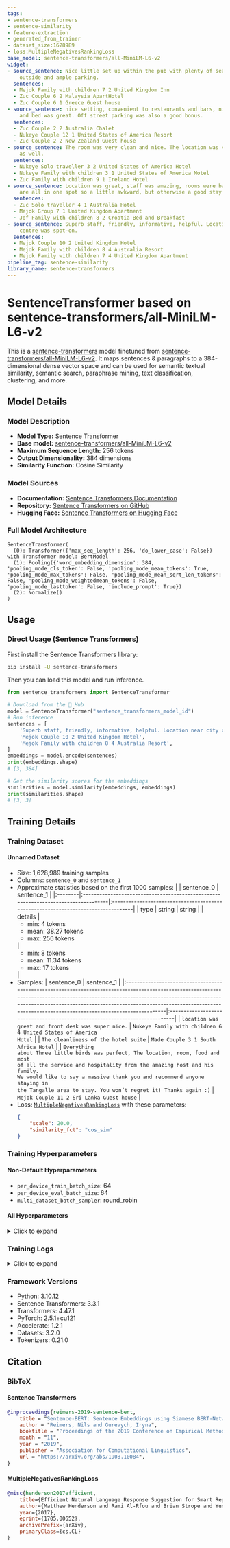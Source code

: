 ```yaml
---
tags:
- sentence-transformers
- sentence-similarity
- feature-extraction
- generated_from_trainer
- dataset_size:1628989
- loss:MultipleNegativesRankingLoss
base_model: sentence-transformers/all-MiniLM-L6-v2
widget:
- source_sentence: Nice little set up within the pub with plenty of seating areas
    outside and ample parking.
  sentences:
  - Mejok Family with children 7 2 United Kingdom Inn
  - Zuc Couple 6 2 Malaysia ApartHotel
  - Zuc Couple 6 1 Greece Guest house
- source_sentence: nice setting, convenient to restaurants and bars, nicely appointed
    and bed was great. Off street parking was also a good bonus.
  sentences:
  - Zuc Couple 2 2 Australia Chalet
  - Nukeye Couple 12 1 United States of America Resort
  - Zuc Couple 2 2 New Zealand Guest house
- source_sentence: The room was very clean and nice. The location was very convenient
    as well.
  sentences:
  - Nukeye Solo traveller 3 2 United States of America Hotel
  - Nukeye Family with children 3 1 United States of America Motel
  - Zuc Family with children 9 1 Ireland Hotel
- source_sentence: Location was great, staff was amazing, rooms were basic. Plugs
    are all in one spot so a little awkward, but otherwise a good stay for the value.
  sentences:
  - Zuc Solo traveller 4 1 Australia Hotel
  - Mejok Group 7 1 United Kingdom Apartment
  - Jof Family with children 8 2 Croatia Bed and Breakfast
- source_sentence: Superb staff, friendly, informative, helpful. Location near city
    centre was spot-on.
  sentences:
  - Mejok Couple 10 2 United Kingdom Hotel
  - Mejok Family with children 8 4 Australia Resort
  - Mejok Family with children 7 4 United Kingdom Apartment
pipeline_tag: sentence-similarity
library_name: sentence-transformers
---
```


# SentenceTransformer based on sentence-transformers/all-MiniLM-L6-v2

This is a [sentence-transformers](https://www.SBERT.net) model finetuned from [sentence-transformers/all-MiniLM-L6-v2](https://huggingface.co/sentence-transformers/all-MiniLM-L6-v2). It maps sentences & paragraphs to a 384-dimensional dense vector space and can be used for semantic textual similarity, semantic search, paraphrase mining, text classification, clustering, and more.

## Model Details

### Model Description
- **Model Type:** Sentence Transformer
- **Base model:** [sentence-transformers/all-MiniLM-L6-v2](https://huggingface.co/sentence-transformers/all-MiniLM-L6-v2) <!-- at revision fa97f6e7cb1a59073dff9e6b13e2715cf7475ac9 -->
- **Maximum Sequence Length:** 256 tokens
- **Output Dimensionality:** 384 dimensions
- **Similarity Function:** Cosine Similarity
<!-- - **Training Dataset:** Unknown -->
<!-- - **Language:** Unknown -->
<!-- - **License:** Unknown -->

### Model Sources

- **Documentation:** [Sentence Transformers Documentation](https://sbert.net)
- **Repository:** [Sentence Transformers on GitHub](https://github.com/UKPLab/sentence-transformers)
- **Hugging Face:** [Sentence Transformers on Hugging Face](https://huggingface.co/models?library=sentence-transformers)

### Full Model Architecture

```
SentenceTransformer(
  (0): Transformer({'max_seq_length': 256, 'do_lower_case': False}) with Transformer model: BertModel 
  (1): Pooling({'word_embedding_dimension': 384, 'pooling_mode_cls_token': False, 'pooling_mode_mean_tokens': True, 'pooling_mode_max_tokens': False, 'pooling_mode_mean_sqrt_len_tokens': False, 'pooling_mode_weightedmean_tokens': False, 'pooling_mode_lasttoken': False, 'include_prompt': True})
  (2): Normalize()
)
```

## Usage

### Direct Usage (Sentence Transformers)

First install the Sentence Transformers library:

```bash
pip install -U sentence-transformers
```

Then you can load this model and run inference.
```python
from sentence_transformers import SentenceTransformer

# Download from the 🤗 Hub
model = SentenceTransformer("sentence_transformers_model_id")
# Run inference
sentences = [
    'Superb staff, friendly, informative, helpful. Location near city centre was spot-on.',
    'Mejok Couple 10 2 United Kingdom Hotel',
    'Mejok Family with children 8 4 Australia Resort',
]
embeddings = model.encode(sentences)
print(embeddings.shape)
# [3, 384]

# Get the similarity scores for the embeddings
similarities = model.similarity(embeddings, embeddings)
print(similarities.shape)
# [3, 3]
```

<!--
### Direct Usage (Transformers)

<details><summary>Click to see the direct usage in Transformers</summary>

</details>
-->

<!--
### Downstream Usage (Sentence Transformers)

You can finetune this model on your own dataset.

<details><summary>Click to expand</summary>

</details>
-->

<!--
### Out-of-Scope Use

*List how the model may foreseeably be misused and address what users ought not to do with the model.*
-->

<!--
## Bias, Risks and Limitations

*What are the known or foreseeable issues stemming from this model? You could also flag here known failure cases or weaknesses of the model.*
-->

<!--
### Recommendations

*What are recommendations with respect to the foreseeable issues? For example, filtering explicit content.*
-->

## Training Details

### Training Dataset

#### Unnamed Dataset


* Size: 1,628,989 training samples
* Columns: <code>sentence_0</code> and <code>sentence_1</code>
* Approximate statistics based on the first 1000 samples:
  |         | sentence_0                                                                         | sentence_1                                                                        |
  |:--------|:-----------------------------------------------------------------------------------|:----------------------------------------------------------------------------------|
  | type    | string                                                                             | string                                                                            |
  | details | <ul><li>min: 4 tokens</li><li>mean: 38.27 tokens</li><li>max: 256 tokens</li></ul> | <ul><li>min: 8 tokens</li><li>mean: 11.34 tokens</li><li>max: 17 tokens</li></ul> |
* Samples:
  | sentence_0                                                                                                                                                                                                                                                                                                             | sentence_1                                                                  |
  |:-----------------------------------------------------------------------------------------------------------------------------------------------------------------------------------------------------------------------------------------------------------------------------------------------------------------------|:----------------------------------------------------------------------------|
  | <code>location was great and front desk was super nice.</code>                                                                                                                                                                                                                                                         | <code>Nukeye Family with children 6 4 United States of America Hotel</code> |
  | <code>The cleanliness of the hotel suite</code>                                                                                                                                                                                                                                                                        | <code>Made Couple 3 1 South Africa Hotel</code>                             |
  | <code>Everything about Three little birds was perfect, The location, room, food and most of all the service and hospitality from the amazing host and his family.   We would like to say a massive thank you and recommend anyone staying in the Tangalle area to stay.   You won’t regret it!  Thanks again :)</code> | <code>Mejok Couple 11 2 Sri Lanka Guest house</code>                        |
* Loss: [<code>MultipleNegativesRankingLoss</code>](https://sbert.net/docs/package_reference/sentence_transformer/losses.html#multiplenegativesrankingloss) with these parameters:
  ```json
  {
      "scale": 20.0,
      "similarity_fct": "cos_sim"
  }
  ```

### Training Hyperparameters
#### Non-Default Hyperparameters

- `per_device_train_batch_size`: 64
- `per_device_eval_batch_size`: 64
- `multi_dataset_batch_sampler`: round_robin

#### All Hyperparameters
<details><summary>Click to expand</summary>

- `overwrite_output_dir`: False
- `do_predict`: False
- `eval_strategy`: no
- `prediction_loss_only`: True
- `per_device_train_batch_size`: 64
- `per_device_eval_batch_size`: 64
- `per_gpu_train_batch_size`: None
- `per_gpu_eval_batch_size`: None
- `gradient_accumulation_steps`: 1
- `eval_accumulation_steps`: None
- `torch_empty_cache_steps`: None
- `learning_rate`: 5e-05
- `weight_decay`: 0.0
- `adam_beta1`: 0.9
- `adam_beta2`: 0.999
- `adam_epsilon`: 1e-08
- `max_grad_norm`: 1
- `num_train_epochs`: 3
- `max_steps`: -1
- `lr_scheduler_type`: linear
- `lr_scheduler_kwargs`: {}
- `warmup_ratio`: 0.0
- `warmup_steps`: 0
- `log_level`: passive
- `log_level_replica`: warning
- `log_on_each_node`: True
- `logging_nan_inf_filter`: True
- `save_safetensors`: True
- `save_on_each_node`: False
- `save_only_model`: False
- `restore_callback_states_from_checkpoint`: False
- `no_cuda`: False
- `use_cpu`: False
- `use_mps_device`: False
- `seed`: 42
- `data_seed`: None
- `jit_mode_eval`: False
- `use_ipex`: False
- `bf16`: False
- `fp16`: False
- `fp16_opt_level`: O1
- `half_precision_backend`: auto
- `bf16_full_eval`: False
- `fp16_full_eval`: False
- `tf32`: None
- `local_rank`: 0
- `ddp_backend`: None
- `tpu_num_cores`: None
- `tpu_metrics_debug`: False
- `debug`: []
- `dataloader_drop_last`: False
- `dataloader_num_workers`: 0
- `dataloader_prefetch_factor`: None
- `past_index`: -1
- `disable_tqdm`: False
- `remove_unused_columns`: True
- `label_names`: None
- `load_best_model_at_end`: False
- `ignore_data_skip`: False
- `fsdp`: []
- `fsdp_min_num_params`: 0
- `fsdp_config`: {'min_num_params': 0, 'xla': False, 'xla_fsdp_v2': False, 'xla_fsdp_grad_ckpt': False}
- `fsdp_transformer_layer_cls_to_wrap`: None
- `accelerator_config`: {'split_batches': False, 'dispatch_batches': None, 'even_batches': True, 'use_seedable_sampler': True, 'non_blocking': False, 'gradient_accumulation_kwargs': None}
- `deepspeed`: None
- `label_smoothing_factor`: 0.0
- `optim`: adamw_torch
- `optim_args`: None
- `adafactor`: False
- `group_by_length`: False
- `length_column_name`: length
- `ddp_find_unused_parameters`: None
- `ddp_bucket_cap_mb`: None
- `ddp_broadcast_buffers`: False
- `dataloader_pin_memory`: True
- `dataloader_persistent_workers`: False
- `skip_memory_metrics`: True
- `use_legacy_prediction_loop`: False
- `push_to_hub`: False
- `resume_from_checkpoint`: None
- `hub_model_id`: None
- `hub_strategy`: every_save
- `hub_private_repo`: None
- `hub_always_push`: False
- `gradient_checkpointing`: False
- `gradient_checkpointing_kwargs`: None
- `include_inputs_for_metrics`: False
- `include_for_metrics`: []
- `eval_do_concat_batches`: True
- `fp16_backend`: auto
- `push_to_hub_model_id`: None
- `push_to_hub_organization`: None
- `mp_parameters`: 
- `auto_find_batch_size`: False
- `full_determinism`: False
- `torchdynamo`: None
- `ray_scope`: last
- `ddp_timeout`: 1800
- `torch_compile`: False
- `torch_compile_backend`: None
- `torch_compile_mode`: None
- `dispatch_batches`: None
- `split_batches`: None
- `include_tokens_per_second`: False
- `include_num_input_tokens_seen`: False
- `neftune_noise_alpha`: None
- `optim_target_modules`: None
- `batch_eval_metrics`: False
- `eval_on_start`: False
- `use_liger_kernel`: False
- `eval_use_gather_object`: False
- `average_tokens_across_devices`: False
- `prompts`: None
- `batch_sampler`: batch_sampler
- `multi_dataset_batch_sampler`: round_robin

</details>

### Training Logs
<details><summary>Click to expand</summary>

| Epoch  | Step  | Training Loss |
|:------:|:-----:|:-------------:|
| 0.0196 | 500   | 4.0029        |
| 0.0393 | 1000  | 3.6188        |
| 0.0589 | 1500  | 3.4281        |
| 0.0786 | 2000  | 3.2779        |
| 0.0982 | 2500  | 3.1707        |
| 0.1179 | 3000  | 3.0808        |
| 0.1375 | 3500  | 3.0183        |
| 0.1572 | 4000  | 2.9192        |
| 0.1768 | 4500  | 2.8872        |
| 0.1964 | 5000  | 2.8342        |
| 0.2161 | 5500  | 2.7852        |
| 0.2357 | 6000  | 2.7625        |
| 0.2554 | 6500  | 2.7143        |
| 0.2750 | 7000  | 2.7054        |
| 0.2947 | 7500  | 2.6831        |
| 0.3143 | 8000  | 2.6514        |
| 0.3339 | 8500  | 2.6262        |
| 0.3536 | 9000  | 2.6215        |
| 0.3732 | 9500  | 2.5992        |
| 0.3929 | 10000 | 2.589         |
| 0.4125 | 10500 | 2.5557        |
| 0.4322 | 11000 | 2.5639        |
| 0.4518 | 11500 | 2.574         |
| 0.4715 | 12000 | 2.5437        |
| 0.4911 | 12500 | 2.5016        |
| 0.5107 | 13000 | 2.5137        |
| 0.5304 | 13500 | 2.5132        |
| 0.5500 | 14000 | 2.4968        |
| 0.5697 | 14500 | 2.5027        |
| 0.5893 | 15000 | 2.4714        |
| 0.6090 | 15500 | 2.4839        |
| 0.6286 | 16000 | 2.4582        |
| 0.6483 | 16500 | 2.4613        |
| 0.6679 | 17000 | 2.45          |
| 0.6875 | 17500 | 2.446         |
| 0.7072 | 18000 | 2.4462        |
| 0.7268 | 18500 | 2.445         |
| 0.7465 | 19000 | 2.4254        |
| 0.7661 | 19500 | 2.4201        |
| 0.7858 | 20000 | 2.4096        |
| 0.8054 | 20500 | 2.4025        |
| 0.8251 | 21000 | 2.4089        |
| 0.8447 | 21500 | 2.4           |
| 0.8643 | 22000 | 2.3931        |
| 0.8840 | 22500 | 2.4075        |
| 0.9036 | 23000 | 2.3897        |
| 0.9233 | 23500 | 2.3913        |
| 0.9429 | 24000 | 2.3969        |
| 0.9626 | 24500 | 2.3691        |
| 0.9822 | 25000 | 2.3844        |
| 1.0018 | 25500 | 2.3594        |
| 1.0215 | 26000 | 2.3407        |
| 1.0411 | 26500 | 2.3346        |
| 1.0608 | 27000 | 2.3302        |
| 1.0804 | 27500 | 2.3342        |
| 1.1001 | 28000 | 2.3402        |
| 1.1197 | 28500 | 2.3441        |
| 1.1394 | 29000 | 2.3314        |
| 1.1590 | 29500 | 2.3401        |
| 1.1786 | 30000 | 2.3193        |
| 1.1983 | 30500 | 2.3263        |
| 1.2179 | 31000 | 2.325         |
| 1.2376 | 31500 | 2.3073        |
| 1.2572 | 32000 | 2.304         |
| 1.2769 | 32500 | 2.3105        |
| 1.2965 | 33000 | 2.3055        |
| 1.3162 | 33500 | 2.3004        |
| 1.3358 | 34000 | 2.3068        |
| 1.3554 | 34500 | 2.2968        |
| 1.3751 | 35000 | 2.2923        |
| 1.3947 | 35500 | 2.2805        |
| 1.4144 | 36000 | 2.2977        |
| 1.4340 | 36500 | 2.2961        |
| 1.4537 | 37000 | 2.2935        |
| 1.4733 | 37500 | 2.2802        |
| 1.4929 | 38000 | 2.2725        |
| 1.5126 | 38500 | 2.3002        |
| 1.5322 | 39000 | 2.2824        |
| 1.5519 | 39500 | 2.2648        |
| 1.5715 | 40000 | 2.2576        |
| 1.5912 | 40500 | 2.28          |
| 1.6108 | 41000 | 2.2694        |
| 1.6305 | 41500 | 2.2645        |
| 1.6501 | 42000 | 2.2714        |
| 1.6697 | 42500 | 2.2723        |
| 1.6894 | 43000 | 2.2591        |
| 1.7090 | 43500 | 2.2559        |
| 1.7287 | 44000 | 2.2463        |
| 1.7483 | 44500 | 2.2502        |
| 1.7680 | 45000 | 2.2605        |
| 1.7876 | 45500 | 2.2454        |
| 1.8073 | 46000 | 2.2472        |
| 1.8269 | 46500 | 2.2632        |
| 1.8465 | 47000 | 2.2368        |
| 1.8662 | 47500 | 2.246         |
| 1.8858 | 48000 | 2.2468        |
| 1.9055 | 48500 | 2.2643        |
| 1.9251 | 49000 | 2.244         |
| 1.9448 | 49500 | 2.2568        |
| 1.9644 | 50000 | 2.2379        |
| 1.9840 | 50500 | 2.2423        |
| 2.0037 | 51000 | 2.2399        |
| 2.0233 | 51500 | 2.2098        |
| 2.0430 | 52000 | 2.2155        |
| 2.0626 | 52500 | 2.2095        |
| 2.0823 | 53000 | 2.1993        |
| 2.1019 | 53500 | 2.2086        |
| 2.1216 | 54000 | 2.2166        |
| 2.1412 | 54500 | 2.2087        |
| 2.1608 | 55000 | 2.1972        |
| 2.1805 | 55500 | 2.2043        |
| 2.2001 | 56000 | 2.2235        |
| 2.2198 | 56500 | 2.188         |
| 2.2394 | 57000 | 2.1865        |
| 2.2591 | 57500 | 2.2031        |
| 2.2787 | 58000 | 2.1902        |
| 2.2984 | 58500 | 2.2131        |
| 2.3180 | 59000 | 2.2097        |
| 2.3376 | 59500 | 2.2027        |
| 2.3573 | 60000 | 2.2083        |
| 2.3769 | 60500 | 2.1955        |
| 2.3966 | 61000 | 2.1951        |
| 2.4162 | 61500 | 2.1997        |
| 2.4359 | 62000 | 2.2076        |
| 2.4555 | 62500 | 2.197         |
| 2.4752 | 63000 | 2.2133        |
| 2.4948 | 63500 | 2.1914        |
| 2.5144 | 64000 | 2.186         |
| 2.5341 | 64500 | 2.1981        |
| 2.5537 | 65000 | 2.2089        |
| 2.5734 | 65500 | 2.1836        |
| 2.5930 | 66000 | 2.2008        |
| 2.6127 | 66500 | 2.1818        |
| 2.6323 | 67000 | 2.1941        |
| 2.6519 | 67500 | 2.1888        |
| 2.6716 | 68000 | 2.1753        |
| 2.6912 | 68500 | 2.2064        |
| 2.7109 | 69000 | 2.2016        |
| 2.7305 | 69500 | 2.1916        |
| 2.7502 | 70000 | 2.2036        |
| 2.7698 | 70500 | 2.1791        |
| 2.7895 | 71000 | 2.2015        |
| 2.8091 | 71500 | 2.1987        |
| 2.8287 | 72000 | 2.1835        |
| 2.8484 | 72500 | 2.2005        |
| 2.8680 | 73000 | 2.179         |
| 2.8877 | 73500 | 2.1898        |
| 2.9073 | 74000 | 2.1825        |
| 2.9270 | 74500 | 2.1932        |
| 2.9466 | 75000 | 2.1762        |
| 2.9663 | 75500 | 2.1941        |
| 2.9859 | 76000 | 2.197         |

</details>

### Framework Versions
- Python: 3.10.12
- Sentence Transformers: 3.3.1
- Transformers: 4.47.1
- PyTorch: 2.5.1+cu121
- Accelerate: 1.2.1
- Datasets: 3.2.0
- Tokenizers: 0.21.0

## Citation

### BibTeX

#### Sentence Transformers
```bibtex
@inproceedings{reimers-2019-sentence-bert,
    title = "Sentence-BERT: Sentence Embeddings using Siamese BERT-Networks",
    author = "Reimers, Nils and Gurevych, Iryna",
    booktitle = "Proceedings of the 2019 Conference on Empirical Methods in Natural Language Processing",
    month = "11",
    year = "2019",
    publisher = "Association for Computational Linguistics",
    url = "https://arxiv.org/abs/1908.10084",
}
```

#### MultipleNegativesRankingLoss
```bibtex
@misc{henderson2017efficient,
    title={Efficient Natural Language Response Suggestion for Smart Reply},
    author={Matthew Henderson and Rami Al-Rfou and Brian Strope and Yun-hsuan Sung and Laszlo Lukacs and Ruiqi Guo and Sanjiv Kumar and Balint Miklos and Ray Kurzweil},
    year={2017},
    eprint={1705.00652},
    archivePrefix={arXiv},
    primaryClass={cs.CL}
}
```

<!--
## Glossary

*Clearly define terms in order to be accessible across audiences.*
-->

<!--
## Model Card Authors

*Lists the people who create the model card, providing recognition and accountability for the detailed work that goes into its construction.*
-->

<!--
## Model Card Contact

*Provides a way for people who have updates to the Model Card, suggestions, or questions, to contact the Model Card authors.*
-->